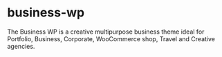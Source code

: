 # business-wp
The Business WP is a creative multipurpose business theme ideal for Portfolio, Business, Corporate, WooCommerce shop, Travel and Creative agencies.
